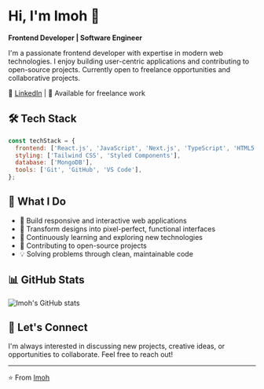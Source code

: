 # Hi, I'm Imoh 👋

**Frontend Developer | Software Engineer**

I'm a passionate frontend developer with expertise in modern web technologies. I enjoy building user-centric applications and contributing to open-source projects. Currently open to freelance opportunities and collaborative projects.

🔗 [LinkedIn](https://www.linkedin.com/in/precious-imoh/) | 💼 Available for freelance work

## 🛠️ Tech Stack

```javascript
const techStack = {
  frontend: ['React.js', 'JavaScript', 'Next.js', 'TypeScript', 'HTML5', 'CSS3'],
  styling: ['Tailwind CSS', 'Styled Components'],
  database: ['MongoDB'],
  tools: ['Git', 'GitHub', 'VS Code'],
};
```
## 🚀 What I Do

- 🎨 Build responsive and interactive web applications
- 🔧 Transform designs into pixel-perfect, functional interfaces  
- 🌱 Continuously learning and exploring new technologies
- 🤝 Contributing to open-source projects
- 💡 Solving problems through clean, maintainable code

## 📊 GitHub Stats

![Imoh's GitHub stats](https://github-readme-stats.vercel.app/api?username=imohh&show_icons=true&theme=vue-dark&hide_border=true)

## 🤝 Let's Connect

I'm always interested in discussing new projects, creative ideas, or opportunities to collaborate. Feel free to reach out!

---

⭐ From [Imoh](https://github.com/imohh)
